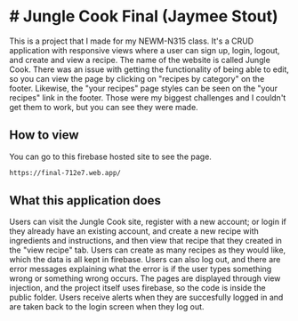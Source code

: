 # # Jungle Cook Final (Jaymee Stout)
This is a project that I made for my NEWM-N315 class. It's a CRUD application with responsive views where a user can sign up, login, logout, and create and view a recipe. The name of the website is called Jungle Cook. There was an issue with getting the functionality of being able to edit, so you can view the page by clicking on "recipes by category" on the footer. Likewise, the "your recipes" page styles can be seen on the "your recipes" link in the footer. Those were my biggest challenges and I couldn't get them to work, but you can see they were made. 

## How to view

You can go to this firebase hosted site to see the page.

```bash
https://final-712e7.web.app/ 
```

## What this application does

Users can visit the Jungle Cook site, register with a new account; or login if they already have an existing account, and create a new recipe with ingredients and instructions, and then view that recipe that they created in the "view recipe" tab. Users can create as many recipes as they would like, which the data is all kept in firebase. Users can also log out, and there are error messages explaining what the error is if the user types something wrong or something wrong occurs. The pages are displayed through view injection, and the project itself uses firebase, so the code is inside the public folder. Users receive alerts when they are succesfully logged in and are taken back to the login screen when they log out.




